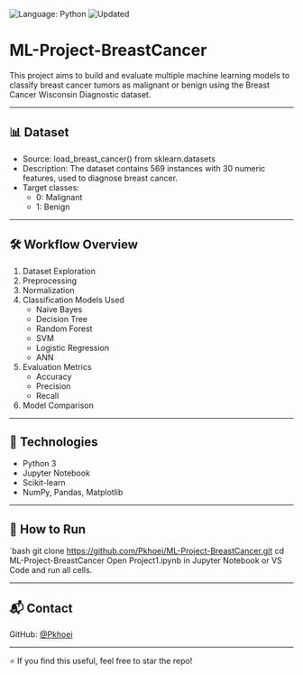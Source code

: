![Language: Python](https://img.shields.io/badge/Language-Python-blue)
![Updated](https://img.shields.io/badge/Updated-May_2025-success)
# ML-Project-BreastCancer

This project aims to build and evaluate multiple machine learning models to classify breast cancer tumors as malignant or benign using the Breast Cancer Wisconsin Diagnostic dataset.

---

## 📊 Dataset

- Source: load_breast_cancer() from sklearn.datasets
- Description: The dataset contains 569 instances with 30 numeric features, used to diagnose breast cancer.
- Target classes:
  - 0: Malignant
  - 1: Benign

---

## 🛠️ Workflow Overview

1. Dataset Exploration  
2. Preprocessing  
3. Normalization  
4. Classification Models Used
   - Naive Bayes
   - Decision Tree
   - Random Forest
   - SVM
   - Logistic Regression
   - ANN
5. Evaluation Metrics
   - Accuracy  
   - Precision  
   - Recall  
6. Model Comparison

---

## 📌 Technologies

- Python 3  
- Jupyter Notebook  
- Scikit-learn  
- NumPy, Pandas, Matplotlib

---

## 🚀 How to Run

`bash
git clone https://github.com/Pkhoei/ML-Project-BreastCancer.git
cd ML-Project-BreastCancer
Open Project1.ipynb in Jupyter Notebook or VS Code and run all cells.

---

## 📬 Contact

GitHub: [@Pkhoei](https://github.com/Pkhoei)

---

⭐️ If you find this useful, feel free to star the repo!
